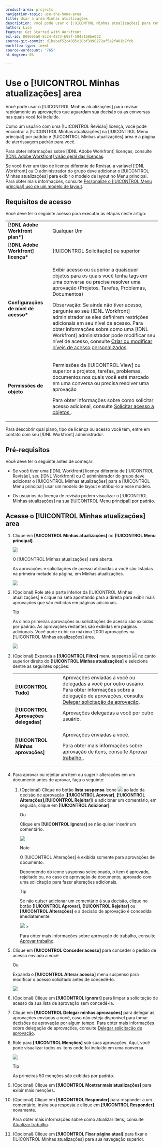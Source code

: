 ```yaml
---
product-area: projects
navigation-topic: use-the-home-area
title: Usar a área Minhas atualizações
description: Você pode usar o [!UICONTROL Minhas atualizações] para revisar rapidamente as aprovações que aguardam sua decisão ou as conversas nas quais você foi incluído.
author: Lisa
feature: Get Started with Workfront
exl-id: 809605a0-8c24-4873-b98f-504a158be022
source-git-commit: d1babaf52c4035c20bf3990272af5a2f401b7fcb
workflow-type: tm+mt
source-wordcount: '765'
ht-degree: 0%

---
```


# Use o [!UICONTROL Minhas atualizações] area

<!--
<p data-mc-conditions="QuicksilverOrClassic.Draft mode">(NOTE: there is a similar article like this in the "My Work" folder that is conditioned for Classic only)</p>
-->

Você pode usar o [!UICONTROL Minhas atualizações] para revisar rapidamente as aprovações que aguardam sua decisão ou as conversas nas quais você foi incluído.

Como um usuário com uma [!UICONTROL Revisão] licença, você pode encontrar a [!UICONTROL Minhas atualizações] na [!UICONTROL Menu principal] por padrão e [!UICONTROL Minhas atualizações] área é a página de aterrissagem padrão para você.

Para obter informações sobre [!DNL Adobe Workfront] licenças, consulte [[!DNL Adobe Workfront] visão geral das licenças](../../../administration-and-setup/add-users/access-levels-and-object-permissions/wf-licenses.md).

Se você tiver um tipo de licença diferente de Revisar, a variável [!DNL Workfront] ou O administrador do grupo deve adicionar o [!UICONTROL Minhas atualizações] para exibir o modelo de layout no Menu principal. Para obter mais informações, consulte [Personalize o [!UICONTROL Menu principal] uso de um modelo de layout](../../../administration-and-setup/customize-workfront/use-layout-templates/customize-main-menu.md).

## Requisitos de acesso

Você deve ter o seguinte acesso para executar as etapas neste artigo:

<table style="table-layout:auto"> 
 <col> 
 <col> 
 <tbody> 
  <tr> 
   <td role="rowheader"><strong>[!DNL Adobe Workfront plan*]</strong></td> 
   <td> <p>Qualquer Um</p> </td> 
  </tr> 
  <tr> 
   <td role="rowheader"><strong>[!DNL Adobe Workfront] licença*</strong></td> 
   <td> <p>[!UICONTROL Solicitação] ou superior</p> </td> 
  </tr> 
  <tr> 
   <td role="rowheader"><strong>Configurações de nível de acesso*</strong></td> 
   <td> <p>Exibir acesso ou superior a quaisquer objetos para os quais você tenha tags em uma conversa ou precise resolver uma aprovação (Projetos, Tarefas, Problemas, Documentos)</p> <p>Observação: Se ainda não tiver acesso, pergunte ao seu [!DNL Workfront] administrador se eles definirem restrições adicionais em seu nível de acesso. Para obter informações sobre como uma [!DNL Workfront] administrador pode modificar seu nível de acesso, consulte <a href="../../../administration-and-setup/add-users/configure-and-grant-access/create-modify-access-levels.md" class="MCXref xref">Criar ou modificar níveis de acesso personalizados</a>.</p> </td> 
  </tr> 
  <tr> 
   <td role="rowheader"><strong>Permissões de objeto</strong></td> 
   <td> <p>Permissões da [!UICONTROL View] ou superior a projetos, tarefas, problemas, documentos nos quais você está marcado em uma conversa ou precisa resolver uma aprovação</p> <p>Para obter informações sobre como solicitar acesso adicional, consulte <a href="../../../workfront-basics/grant-and-request-access-to-objects/request-access.md" class="MCXref xref">Solicitar acesso a objetos </a>.</p> </td> 
  </tr> 
 </tbody> 
</table>

Para descobrir qual plano, tipo de licença ou acesso você tem, entre em contato com seu [!DNL Workfront] administrador.

## Pré-requisitos

Você deve ter o seguinte antes de começar:

* Se você tiver uma [!DNL Workfront] licença diferente de [!UICONTROL Revisão], seu [!DNL Workfront] ou O administrador do grupo deve adicionar o [!UICONTROL Minhas atualizações] para a [!UICONTROL Menu principal] usar um modelo de layout e atribuí-lo a esse modelo.

* Os usuários da licença de revisão podem visualizar o [!UICONTROL Minhas atualizações] na sua [!UICONTROL Menu principal] por padrão.

## Acesse o [!UICONTROL Minhas atualizações] area

1. Clique em **[!UICONTROL Minhas atualizações]** no **[!UICONTROL Menu principal]**.

   ![](assets/access-my-updates-from-main-menu-reviewer-user-nwe-350x294.png)

   O [!UICONTROL Minhas atualizações] será aberta.

   As aprovações e solicitações de acesso atribuídas a você são listadas na primeira metade da página, em Minhas atualizações.

   ![](assets/my-updates-mentions-for-reviwers-nwe-350x418.png)

1. (Opcional) Role até a parte inferior da [!UICONTROL Minhas atualizações] e clique na seta apontando para a direita para exibir mais aprovações que são exibidas em páginas adicionais.

   >[!TIP]
   >
   >As cinco primeiras aprovações ou solicitações de acesso são exibidas por padrão. As aprovações restantes são exibidas em páginas adicionais. Você pode exibir no máximo 2000 aprovações na [!UICONTROL Minhas atualizações] área.

   ![](assets/pagination-for-my-updates-page-highlighted-nwe-350x78.png)

1. (Opcional) Expanda a **[!UICONTROL Filtro]** menu suspenso ![](assets/filter-nwepng.png) no canto superior direito do **[!UICONTROL Minhas atualizações]** e selecione dentre as seguintes opções:

   <table style="table-layout:auto"> 
    <col> 
    </col> 
    <col> 
    </col> 
    <tbody> 
     <tr> 
      <td role="rowheader"><strong>[!UICONTROL Tudo]</strong></td> 
      <td>Aprovações enviadas a você ou delegadas a você por outro usuário. Para obter informações sobre a delegação de aprovações, consulte <a href="../../../review-and-approve-work/manage-approvals/delegate-approval-requests.md" class="MCXref xref">Delegar solicitação de aprovação</a>. </td> 
     </tr> 
     <tr> 
      <td role="rowheader"><strong>[!UICONTROL Aprovações delegadas]</strong></td> 
      <td>Aprovações delegadas a você por outro usuário. </td> 
     </tr> 
     <tr> 
      <td role="rowheader"><strong>[!UICONTROL Minhas aprovações]</strong></td> 
      <td> <p>Aprovações enviadas a você. </p> <p>Para obter mais informações sobre aprovação de itens, consulte <a href="../../../review-and-approve-work/manage-approvals/approving-work.md" class="MCXref xref">Aprovar trabalho </a>.</p> </td> 
     </tr> 
    </tbody> 
   </table>

1. Para aprovar ou rejeitar um item ou sugerir alterações em um documento antes de aprovar, faça o seguinte:

   1. (Opcional) Clique no botão **lista suspensa** ícone ![](assets/down-arrow-blue.png) ao lado da decisão de aprovação (**[!UICONTROL Aprovar]**, **[!UICONTROL Alterações]**,**[!UICONTROL Rejeitar]**) e adicionar um comentário, em seguida, clique em **[!UICONTROL Adicionar]**.

      Ou

      Clique em **[!UICONTROL Ignorar]** se não quiser inserir um comentário.

      ![](assets/approval-decision-buttons-in-my-updates-with-comment-box-nwe-350x183.png)

      >[!NOTE]
      >
      >O [!UICONTROL Alterações] é exibida somente para aprovações de documento.

      Dependendo do ícone suspenso selecionado, o item é aprovado, rejeitado ou, no caso de aprovação de documento, aprovado com uma solicitação para fazer alterações adicionais.

      >[!TIP]
      >
      >Se não quiser adicionar um comentário à sua decisão, clique no botão **[!UICONTROL Aprovar]**, **[!UICONTROL Rejeitar]** ou **[!UICONTROL Alterações]** e a decisão de aprovação é concedida imediatamente.
      >
      >
      >![](assets/approval-decision-buttons-in-my-updates-nwe-350x169.png)      >

      Para obter mais informações sobre aprovação de trabalho, consulte [Aprovar trabalho](../../../review-and-approve-work/manage-approvals/approving-work.md).

1. Clique em **[!UICONTROL Conceder acesso]** para conceder o pedido de acesso enviado a você

   Ou

   Expanda o **[!UICONTROL Alterar acesso]** menu suspenso para modificar o acesso solicitado antes de concedê-lo.

   ![](assets/grant-access-button-in-my-updates-nwe-350x224.png)

1. (Opcional) Clique em **[!UICONTROL Ignorar]** para limpar a solicitação de acesso da sua lista de aprovação sem concedê-la.
1. Clique em **[!UICONTROL Delegar minhas aprovações]** para delegar as aprovações enviadas a você, caso não esteja disponível para tomar decisões de aprovação por algum tempo. Para obter mais informações sobre delegação de aprovações, consulte [Delegar solicitação de aprovação](../../../review-and-approve-work/manage-approvals/delegate-approval-requests.md).
1. Role para **[!UICONTROL Menções]** sob suas aprovações. Aqui, você pode visualizar todos os itens onde foi incluído em uma conversa.

   ![](assets/mentions-area-for-reviewers-nwe-350x191.png)

   >[!TIP]
   >
   >As primeiras 50 menções são exibidas por padrão.

1. (Opcional) Clique em **[!UICONTROL Mostrar mais atualizações]** para exibir mais menções.
1. (Opcional) Clique em **[!UICONTROL Responder]** para responder a um comentário, insira sua resposta e clique em **[!UICONTROL Responder]** novamente.

   Para obter mais informações sobre como atualizar itens, consulte [Atualizar trabalho](../../../workfront-basics/updating-work-items-and-viewing-updates/update-work.md).

1. (Opcional) Clique em **[!UICONTROL Fixar página atual]** para fixar o [!UICONTROL Minhas atualizações] para sua navegação superior.
